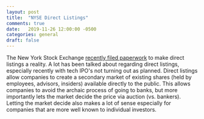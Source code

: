 ```yaml
---
layout: post
title:  "NYSE Direct Listings"
comments: true
date:   2019-11-26 12:00:00 -0500
categories: general
draft: false
---
```


The New York Stock Exchange [recently filed paperwork](https://techcrunch.com/2019/11/26/nyse-proposes-big-change-to-direct-listings/) to make direct listings a reality. A lot has been talked about regarding direct listings, especially recently with tech IPO's not turning out as planned. Direct listings allow companies to create a secondary market of existing shares (held by employees, advisors, insiders) available directly to the public. This allows companies to avoid the archaic process of going to banks, but more importantly lets the market decide the price via auction (vs. bankers). Letting the market decide also makes a lot of sense especially for companies that are more well known to individual investors.